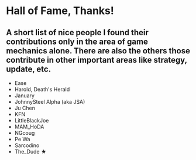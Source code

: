 # Hall of Fame, Thanks!
## A short list of nice people I found their contributions only in the area of game mechanics alone. There are also the others those contribute in other important areas like strategy, update, etc.

* Ease
* Harold, Death's Herald
* January
* JohnnySteel Alpha (aka JSA)
* Ju Chen
* KFN
* LittleBlackJoe
* MAM_HoDA
* NGcoug
* Pe Wa
* Sarcodino
* The_Dude ★
